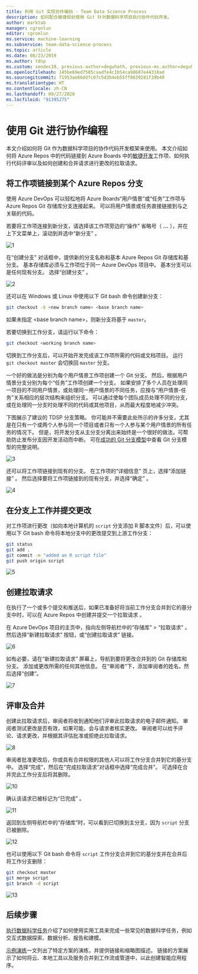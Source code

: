 ```yaml
---
title: 利用 Git 实现协作编码 - Team Data Science Process
description: 如何配合敏捷规划使用 Git 针对数据科学项目执行协作代码开发。
author: marktab
manager: cgronlun
editor: cgronlun
ms.service: machine-learning
ms.subservice: team-data-science-process
ms.topic: article
ms.date: 08/23/2019
ms.author: tdsp
ms.custom: seodec18, previous-author=deguhath, previous-ms.author=deguhath
ms.openlocfilehash: 145be69ed7585caadfe4c1b54ca98687e44318ad
ms.sourcegitcommit: 71953ae66ddfc07c5d3b4eb55ff8639281f39b40
ms.translationtype: HT
ms.contentlocale: zh-CN
ms.lasthandoff: 09/27/2020
ms.locfileid: "91395275"
---
```

# <a name="collaborative-coding-with-git"></a>使用 Git 进行协作编程

本文介绍如何将 Git 作为数据科学项目的协作代码开发框架来使用。 本文介绍如何将 Azure Repos 中的代码链接到 Azure Boards 中的[敏捷开发](agile-development.md)工作项、如何执行代码评审以及如何创建和合并请求进行更改的拉取请求。

## <a name="link-a-work-item-to-an-azure-repos-branch"></a><a name='Linkaworkitemwithagitbranch-1'></a>将工作项链接到某个 Azure Repos 分支 

使用 Azure DevOps 可以轻松地将 Azure Boards“用户情景”或“任务”工作项与 Azure Repos Git 存储库分支连接起来。 可以将用户情景或任务直接链接到与之关联的代码。 

若要将工作项连接到新分支，请选择该工作项旁边的“操作”  省略号（ **...** ），并在上下文菜单上，滚动到并选中“新分支”  。  

![1](./media/collaborative-coding-with-git/1-sprint-board-view.png)

在“创建分支”  对话框中，提供新的分支名称和基本 Azure Repos Git 存储库和基分支。 基本存储库必须与工作项位于同一 Azure DevOps 项目中。 基本分支可以是任何现有分支。 选择“创建分支”  。 

![2](./media/collaborative-coding-with-git/2-create-a-branch.png)

还可以在 Windows 或 Linux 中使用以下 Git bash 命令创建新分支：

```bash
git checkout -b <new branch name> <base branch name>

```
如果未指定 \<base branch name>，则新分支将基于 `master`。 

若要切换到工作分支，请运行以下命令： 

```bash
git checkout <working branch name>
```

切换到工作分支后，可以开始开发完成该工作项所需的代码或文档项目。 运行 `git checkout master` 会切换回 `master` 分支。

一个好的做法是分别为每个用户情景工作项创建一个 Git 分支。 然后，根据用户情景分支分别为每个“任务”工作项创建一个分支。 如果安排了多个人员在处理同一项目的不同用户情景，或处理同一用户情景的不同任务，应按与“用户情景-任务”关系相应的层次结构来组织分支。 可以通过使每个团队成员处理不同的分支，或在处理同一分支时处理不同的代码或其他项目，从而最大程度地减少冲突。 

下图展示了建议的 TDSP 分支策略。 你可能并不需要此处所示的许多分支，尤其是在只有一个或两个人参与同一个项目或者只有一个人参与某个用户情景的所有任务的情况下。 但是，将开发分支从主分支分离出来始终是一个很好的做法，可帮助防止发布分支因开发活动而中断。 可在[成功的 Git 分支模型](https://nvie.com/posts/a-successful-git-branching-model/)中查看 Git 分支模型的完整说明。

![3](./media/collaborative-coding-with-git/3-git-branches.png)

还可以将工作项链接到现有的分支。 在工作项的“详细信息”  页上，选择“添加链接”  。 然后选择要将工作项链接到的现有分支，并选择“确定”  。 

![4](./media/collaborative-coding-with-git/4-link-to-an-existing-branch.png)

## <a name="work-on-the-branch-and-commit-changes"></a><a name='WorkonaBranchandCommittheChanges-2'></a>在分支上工作并提交更改 

对工作项进行更改（如向本地计算机的 `script` 分支添加 R 脚本文件）后，可以使用以下 Git bash 命令将本地分支中的更改提交到上游工作分支：

```bash
git status
git add .
git commit -m "added an R script file"
git push origin script
```

![5](./media/collaborative-coding-with-git/5-sprint-push-to-branch.png)

## <a name="create-a-pull-request"></a><a name='CreateapullrequestonVSTS-3'></a>创建拉取请求

在执行了一个或多个提交和推送后，如果已准备好将当前工作分支合并到它的基分支中时，可以在 Azure Repos 中创建并提交一个拉取请求  。 

在 Azure DevOps 项目的主页中，指向左侧导航栏中的“存储库”   > “拉取请求”  。 然后选择“新建拉取请求”  按钮，或“创建拉取请求”  链接。

![6](./media/collaborative-coding-with-git/6-spring-create-pull-request.png)

如有必要，请在“新建拉取请求”  屏幕上，导航到要将更改合并到的 Git 存储库和分支。 添加或更改所需的任何其他信息。 在“审阅者”下，添加审阅者的姓名，然后选择“创建”。 

![7](./media/collaborative-coding-with-git/7-spring-send-pull-request.png)

## <a name="review-and-merge"></a><a name='ReviewandMerge-4'></a>评审及合并

创建此拉取请求后，审阅者将收到通知他们评审此拉取请求的电子邮件通知。 审阅者测试更改是否有效，如果可能，会与请求者核实更改。 审阅者可以给予评论、请求更改，并根据其评估批准或拒绝此拉取请求。 

![8](./media/collaborative-coding-with-git/8-add_comments.png)

审阅者批准更改后，你或具有合并权限的其他人可以将工作分支合并到它的基分支中。 选择“完成”，然后在“完成拉取请求”对话框中选择“完成合并”。 可选择在合并完此工作分支后将其删除。 

![10](./media/collaborative-coding-with-git/10-spring-complete-pullrequest.png)

确认该请求已被标记为“已完成”  。 

![11](./media/collaborative-coding-with-git/11-spring-merge-pullrequest.png)

返回到左侧导航栏中的“存储库”时，可以看到已切换到主分支，因为 `script` 分支已被删除。

![12](./media/collaborative-coding-with-git/12-spring-branch-deleted.png)

也可以使用以下 Git bash 命令将 `script` 工作分支合并到它的基分支并在合并后将工作分支删除：

```bash
git checkout master
git merge script
git branch -d script
```

![13](./media/collaborative-coding-with-git/13-spring-branch-deleted-commandline.png)

## <a name="next-steps"></a>后续步骤

[执行数据科学任务](execute-data-science-tasks.md)介绍了如何使用实用工具来完成一些常见的数据科学任务，例如交互式数据探索、数据分析、报告和建模。

[示例演练](walkthroughs.md)一文列出了特定方案的演练，并提供链接和缩略图描述。 链接的方案展示了如何将云、本地工具以及服务合并到工作流或管道中，以此创建智能应用程序。 

